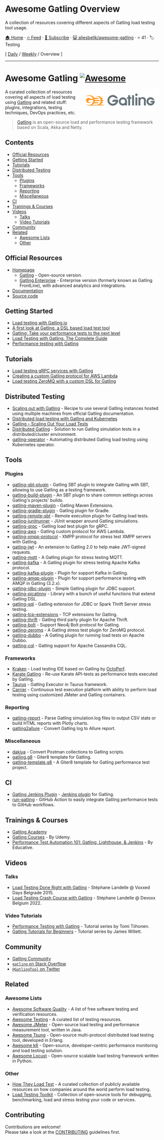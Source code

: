 # Awesome Gatling Overview

A collection of resources covering different aspects of Gatling load testing tool usage.

[🏠 Home](/README.md) · [🔥 Feed](https://test.trackawesomelist.com/aliesbelik/awesome-gatling/rss.xml) · [📮 Subscribe](https://trackawesomelist.us17.list-manage.com/subscribe?u=d2f0117aa829c83a63ec63c2f&id=36a103854c) · [😺 aliesbelik/awesome-gatling](https://github.com/aliesbelik/awesome-gatling) · ⭐ 41 · 🏷️ Testing

[ [Daily](/content/aliesbelik/awesome-gatling/README.md) / [Weekly](/content/aliesbelik/awesome-gatling/week/README.md) / Overview ]

---

# Awesome Gatling [![Awesome](https://awesome.re/badge.svg)](https://awesome.re)

<!--lint ignore double-link-->

[<img src="https://github.com/aliesbelik/awesome-gatling/raw/main/assets/images/gatling-logo.svg" align="right" width="260" alt="Gatling">](https://gatling.io/)

<!--lint ignore double-link-->

A curated collection of resources covering all aspects of load testing using [Gatling](https://gatling.io/) and related stuff: plugins, integrations, testing techniques, DevOps practices, etc.

<!--lint ignore double-link-->

> [Gatling](https://gatling.io/) is an open-source load and performance testing framework based on Scala, Akka and Netty.

## Contents

*   [Official Resources](#official-resources)
*   [Getting Started](#getting-started)
*   [Tutorials](#tutorials)
*   [Distributed Testing](#distributed-testing)
*   [Tools](#tools)
    *   [Plugins](#plugins)
    *   [Frameworks](#frameworks)
    *   [Reporting](#reporting)
    *   [Miscellaneous](#miscellaneous)
*   [CI](#ci)
*   [Trainings & Courses](#trainings--courses)
*   [Videos](#videos)
    *   [Talks](#talks)
    *   [Video Tutorials](#video-tutorials)
*   [Community](#community)
*   [Related](#related)
    *   [Awesome Lists](#awesome-lists)
    *   [Other](#other)

## Official Resources

<!--lint ignore double-link-->

*   [Homepage](https://gatling.io/)
    *   [Gatling](https://gatling.io/open-source/) - Open-source version.
    *   [Gatling Enterprise](https://gatling.io/enterprise/) - Enterprise version (formerly known as Gatling FrontLine), with advanced analytics and integrations.
*   [Documentation](https://gatling.io/docs/gatling/)
*   [Source code](https://github.com/gatling/gatling)

## Getting Started

*   [Load testing with Gatling.io](https://blog.pragmatists.com/load-testing-with-gatling-io-2a128fccfb3e)
*   [A first look at Gatling, a DSL based load test tool](https://callistaenterprise.se/blogg/teknik/2014/04/16/a-first-look-at-gatling-a-dsl-based-load-test-tool/)
*   [Gatling: Take your performance tests to the next level](https://www.thoughtworks.com/insights/blog/gatling-take-your-performance-tests-next-level)
*   [Load Testing with Gatling. The Complete Guide](https://www.james-willett.com/gatling-load-testing-complete-guide/)
*   [Performance testing with Gatling](https://automationrhapsody.com/performance-testing-with-gatling/)

## Tutorials

*   [Load testing gRPC services with Gatling](https://medium.com/@georgeleung_7777/load-testing-grpc-services-with-gatling-990025c77055)
*   [Creating a custom Gatling protocol for AWS Lambda](https://callistaenterprise.se/blogg/teknik/2016/11/26/gatling-custom-protocol/)
*   [Load testing ZeroMQ with a custom DSL for Gatling](http://mintbeans.com/load-testing-zeromq-with-gatling/)

## Distributed Testing

*   [Scaling out with Gatling](https://gatling.io/docs/gatling/guides/scaling_out/) - Recipe to use several Gatling instances hosted using multiple machines from official Gatling documentation.
*   [Distributed load testing with Gatling and Kubernetes](https://medium.com/de-bijenkorf-techblog/https-medium-com-annashepeleva-distributed-load-testing-with-gatling-and-kubernetes-93ebce26edbe)
*   [Gatling – Scaling Out Your Load Tests](https://web.archive.org/web/20210625094528/http://www.nimrodstech.com/gatling-cluster-load-testing/)
*   [Distributed Gatling](https://github.com/Abiy/distGatling) - Solution to run Gatling simulation tests in a distributed/cluster environment.
*   [gatling-operator](https://github.com/st-tech/gatling-operator) - Automating distributed Gatling load testing using Kubernetes operator.

## Tools

### Plugins

*   [gatling-sbt-plugin](https://github.com/gatling/gatling-sbt-plugin) - Gatling SBT plugin to integrate Gatling with SBT, allowing to use Gatling as a testing framework.
*   [gatling-build-plugin](https://github.com/gatling/gatling-build-plugin) - An SBT plugin to share common settings across Gatling's projects' builds.
*   [gatling-maven-plugin](https://github.com/gatling/gatling-maven-plugin) - Gatling Maven Extensions.
*   [gatling-gradle-plugin](https://github.com/gatling/gatling-gradle-plugin) - Gatling plugin for Gradle.
*   [gatling-remote-sbt](https://github.com/Pravoru/gatling-remote-sbt) - Remote execution plugin for Gatling load tests.
*   [gatling-junitrunner](https://github.com/Pravoru/gatling-junitrunner) - JUnit wrapper around Gatling simulations.
*   [gatling-grpc](https://github.com/phiSgr/gatling-grpc) - Gatling load test plugin for gRPC.
*   [gatling-aws](https://github.com/callistaenterprise/gatling-aws) - Gatling custom protocol for AWS Lambda.
*   [gatling-xmpp-protocol](https://github.com/TLmaK0/gatling-xmpp-protocol) - XMPP protocol for stress test XMPP servers with Gatling.
*   [gatling-jwt](https://bitbucket.org/atlassianlabs/gatling-jwt/) - An extension to Gatling 2.0 to help make JWT-signed requests.
*   [gatling-mqtt](https://github.com/mnogu/gatling-mqtt) - A Gatling plugin for stress testing MQTT.
*   [gatling-kafka](https://github.com/mnogu/gatling-kafka) - A Gatling plugin for stress testing Apache Kafka protocol.
*   [gatling-kafka-plugin](https://github.com/Tinkoff/gatling-kafka-plugin) - Plugin for support Kafka in Gatling.
*   [gatling-amqp-plugin](https://github.com/Tinkoff/gatling-amqp-plugin) - Plugin for support performance testing with AMQP in Gatling (3.2.x).
*   [gatling-jdbc-plugin](https://github.com/Tinkoff/gatling-jdbc-plugin) - Simple Gatling plugin for JDBC support.
*   [gatling-picatinny](https://github.com/Tinkoff/gatling-picatinny) - Library with a bunch of useful functions that extend Gatling DSL.
*   [gatling-sql](https://github.com/tmcgrath/gatling-sql) - Gatling extension for JDBC or Spark Thrift Server stress testing.
*   [gatling-tcp-extensions](https://github.com/scalecube/gatling-tcp-extensions) - TCP extensions for Gatling.
*   [gatling-thrift](https://github.com/3tty0n/gatling-thrift) - Gatling third party plugin for Apache Thrift.
*   [gatling-bolt](https://github.com/sarmbruster/gatling-bolt) - Support Neo4j Bolt protocol for Gatling.
*   [gatling-zeromq](https://github.com/softwaremill/gatling-zeromq) - A Gatling stress test plugin for ZeroMQ protocol.
*   [gatling-dubbo](https://github.com/youzan/gatling-dubbo) - A Gatling plugin for running load tests on Apache Dubbo.
*   [gatling-cql](https://github.com/gatling-cql/GatlingCql) - Gatling support for Apache Cassandra CQL.

### Frameworks

*   [Kraken](https://github.com/OctoPerf/kraken) - Load testing IDE based on Gatling by [OctoPerf](https://octoperf.com/categories/kraken/).
*   [Karate Gatling](https://karatelabs.github.io/karate/karate-gatling/) - Re-use Karate API-tests as performance tests executed by Gatling.
*   [Taurus](https://gettaurus.org/docs/Gatling/) - Gatling Executor in Taurus framework.
*   [Carrier](https://getcarrier.io/) - Continuous test execution platform with ability to perform load testing using customized JMeter and Gatling containers.

### Reporting

*   [gatling-report](https://github.com/nuxeo/gatling-report) - Parse Gatling simulation.log files to output CSV stats or build HTML reports with Plotly charts.
*   [gatling2allure](https://github.com/biski/gatling2allure) - Convert Gatling log to Allure report.

### Miscellaneous

*   [dakiya](https://github.com/rupeshmore/dakiya) - Convert Postman collections to Gatling scripts.
*   [gatling.g8](https://github.com/gatling/gatling.g8) - Giter8 template for Gatling.
*   [gatling-template.g8](https://github.com/Tinkoff/gatling-template.g8) - A Giter8 template for Gatling performance test project.

## CI

*   [Gatling Jenkins Plugin](https://github.com/jenkinsci/gatling-plugin) - [Jenkins plugin](https://plugins.jenkins.io/gatling/) for Gatling.
*   [run-gatling](https://github.com/liatrio/run-gatling) - GitHub Action to easily integrate Gatling performance tests to GitHub workflows.

## Trainings & Courses

*   [Gatling Academy](https://gatling.io/academy/)
*   [Gatling Courses](https://www.udemy.com/topic/gatling/) - By Udemy.
*   [Performance Test Automation 101: Gatling, Lighthouse, & Jenkins](https://www.educative.io/courses/performance-test-automation-101-gatling-lighthouse-jenkins) - By Educative.

## Videos

### Talks

*   [Load Testing Done Right with Gatling](https://www.youtube.com/watch?v=VUPTaPms210) - Stéphane Landelle @ Voxxed Days Belgrade 2015.
*   [Load Testing Crash Course with Gatling](https://www.youtube.com/watch?v=RiM1GsVSbzM) - Stéphane Landelle @ Devoxx Belgium 2022.

### Video Tutorials

*   [Performance Testing with Gatling](https://www.youtube.com/playlist?list=PLd4gvNaNZ4T3NCWsv3zwHYlLGtr9s1-Fz) - Tutorial series by Tomi Tiihonen.
*   [Gatling Tutorials for Beginners](https://www.youtube.com/playlist?list=PLw_jGKXm9lIYpTotIJ-R31pXS7qqwXstt) - Tutorial series by James Willett.

## Community

*   [Gatling Community](https://community.gatling.io/)
*   [`gatling` on Stack Overflow](https://stackoverflow.com/questions/tagged/gatling+or+scala-gatling+or+gatling-plugin)
*   [`@GatlingTool` on Twitter](https://twitter.com/gatlingtool)

## Related

### Awesome Lists

*   [Awesome Software Quality](https://github.com/ligurio/software-quality-wiki) - A list of free software testing and verification resources.
*   [Awesome Testing](https://github.com/TheJambo/awesome-testing) - A curated list of testing resources.
*   [Awesome JMeter](https://github.com/aliesbelik/awesome-jmeter) - Open-source load testing and performance measurement tool, written in Java.
*   [Awesome Tsung](https://github.com/aliesbelik/awesome-tsung) - Open-source multi-protocol distributed load testing tool, developed in Erlang.
*   [Awesome k6](https://github.com/grafana/awesome-k6) - Open-source, developer-centric performance monitoring and load testing solution.
*   [Awesome Locust](https://github.com/aliesbelik/awesome-locust) - Open-source scalable load testing framework written in Python.

### Other

*   [How They Load Test](https://github.com/aliesbelik/how-they-load) - A curated collection of publicly available resources on how companies around the world perform load testing.
*   [Load Testing Toolkit](https://github.com/aliesbelik/load-testing-toolkit) - Collection of open-source tools for debugging, benchmarking, load and stress testing your code or services.

## Contributing

Contributions are welcome!<br>
Please take a look at the [CONTRIBUTING](https://github.com/aliesbelik/awesome-gatling/blob/main/README.md/CONTRIBUTING.md) guidelines first.

